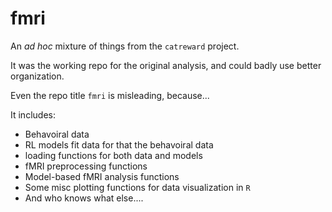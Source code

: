 # fmri

An _ad hoc_ mixture of things from the `catreward` project. 

It was the working repo for the original analysis, and could badly use better organization. 

Even the repo title `fmri` is misleading, because...

It includes:

- Behavoiral data 
- RL models fit data for that the behavoiral data
- loading functions for both data and models
- fMRI preprocessing functions
- Model-based fMRI analysis functions
- Some misc plotting functions for data visualization in `R`
- And who knows what else....
